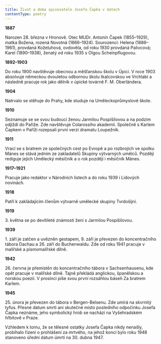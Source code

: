 ```yaml
---
title: Život a doba spisovatele Josefa Čapka v datech
contentType: poetry
---
```


**1887**

Narozen 28. března v Hronově. Otec MUDr. Antonín Čapek (1855–1929), matka Božena, rozená Novotná (1866–1924). Sourozenci: Helena (1886–1961), provdaná Koželuhová, ovdověla, od roku 1930 provdaná Palivcová; Karel (1890–1938), ženatý od roku 1935 s Olgou Scheinpflugovou.

**1892–1903**

Do roku 1900 navštěvuje obecnou a měšťanskou školu v Úpici. V roce 1903 absolvuje německou dvouletou odbornou školu tkalcovskou ve Vrchlabí a následně pracuje rok jako dělník v úpické továrně F. M. Oberländera.

**1904**

Natrvalo se stěhuje do Prahy, kde studuje na Uměleckoprůmyslové škole.

**1910**

Seznamuje se se svou budoucí ženou Jarmilou Pospíšilovou a na podzim odjíždí do Paříže. Zde navštěvuje Colarossiho akademii. Společně s Karlem Čapkem v Paříži rozepsali první verzi dramatu Loupežník.

**1911**

Vrací se s bratrem ze společných cest po Evropě a po rozbrojích ve spolku Mánes se stává jedním ze zakladatelů Skupiny výtvarných umělců. Později rediguje jejich Umělecký měsíčník a o rok později i měsíčník Mánes.

**1917–1921**

Pracuje jako redaktor v Národních listech a do roku 1939 i Lidových novinách.

**1918**

Patří k zakládajícím členům výtvarně umělecké skupiny Tvrdošíjní.

**1919**

3\. května se po devítileté známosti žení s Jarmilou Pospíšilovou.

**1939**

1\. září je zatčen a uvězněn gestapem, 9. září je převezen do koncentračního tábora Dachau a 26. září do Buchenwaldu. Zde od roku 1941 pracuje v malířské a písmomalířské dílně.

**1942**

26\. června je přemístěn do koncentračního tábora v Sachsenhausenu, kde opět pracuje v malířské dílně. Tajně překládá anglickou, španělskou a norskou poezii. V prosinci píše svou první rozsáhlou báseň Za bratrem Karlem.

**1945**

25\. února je převezen do tábora v Bergen-Belsenu. Zde umírá na skvrnitý tyfus. Přesné datum smrti ani skutečné místo posledního odpočinku Josefa Čapka neznáme, jeho symbolický hrob se nachází na Vyšehradském hřbitově v Praze.

Vzhledem k tomu, že se tělesné ostatky Josefa Čapka nikdy nenašly, probíhalo řízení o prohlášení za mrtvého, na jehož konci bylo roku 1948 stanoveno úřední datum úmrtí na 30. dubna 1947.
